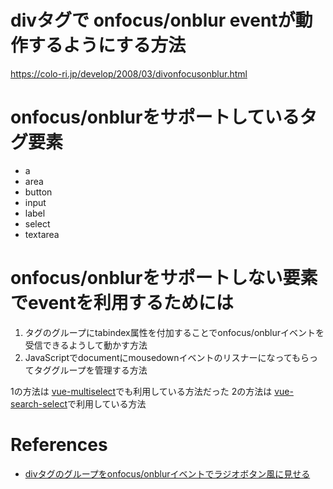 

# divタグで onfocus/onblur eventが動作するようにする方法 

<https://colo-ri.jp/develop/2008/03/divonfocusonblur.html>


# onfocus/onblurをサポートしているタグ要素

+ a
+ area
+ button
+ input
+ label
+ select
+ textarea

# onfocus/onblurをサポートしない要素でeventを利用するためには

1. タグのグループにtabindex属性を付加することでonfocus/onblurイベントを受信できるようして動かす方法
2. JavaScriptでdocumentにmousedownイベントのリスナーになってもらってタググループを管理する方法

1の方法は [vue-multiselect](https://github.com/monterail/vue-multiselect)でも利用している方法だった
2の方法は [vue-search-select](https://github.com/moreta/vue-search-select)で利用している方法


# References

+ [divタグのグループをonfocus/onblurイベントでラジオボタン風に見せる](https://colo-ri.jp/develop/2008/03/divonfocusonblur.html)